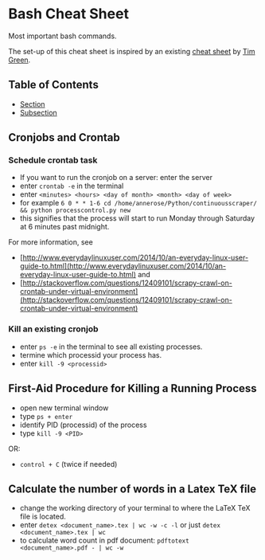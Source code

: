 # Bash Cheat Sheet 
Most important bash commands. 

The set-up of this cheat sheet is inspired by an existing [cheat sheet](https://github.com/tiimgreen/github-cheat-sheet) by [Tim Green](https://github.com/tiimgreen).


## Table of Contents
 - [Section](#github)
  - [Subsection](#ignore-whitespace)

## Cronjobs and Crontab
### Schedule crontab task
* If you want to run the cronjob on a server: enter the server
* enter `crontab -e` in the terminal
* enter `<minutes> <hours> <day of month> <month> <day of week>`
 * for example `6 0 * * 1-6 cd /home/annerose/Python/continuousscraper/ && python processcontrol.py new`
 * this signifies that the process will start to run Monday through Saturday at 6 minutes past midnight.

For more information, see 
* [http://www.everydaylinuxuser.com/2014/10/an-everyday-linux-user-guide-to.html](http://www.everydaylinuxuser.com/2014/10/an-everyday-linux-user-guide-to.html) and 
* [http://stackoverflow.com/questions/12409101/scrapy-crawl-on-crontab-under-virtual-environment](http://stackoverflow.com/questions/12409101/scrapy-crawl-on-crontab-under-virtual-environment)

### Kill an existing cronjob
* enter `ps -e` in the terminal to see all existing processes.
* termine which processid your process has.
* enter `kill -9 <processid>`

## First-Aid Procedure for Killing a Running Process
* open new terminal window
* type `ps + enter`
* identify PID (processid) of the process
* type `kill -9 <PID>`

OR:
* `control + C` (twice if needed)

## Calculate the number of words in a Latex TeX file
* change the working directory of your terminal to where the LaTeX TeX file is located.
* enter `detex <document_name>.tex | wc -w -c -l` or just `detex <document_name>.tex | wc`
* to calculate word count in pdf document: `pdftotext <document_name>.pdf - | wc -w`
